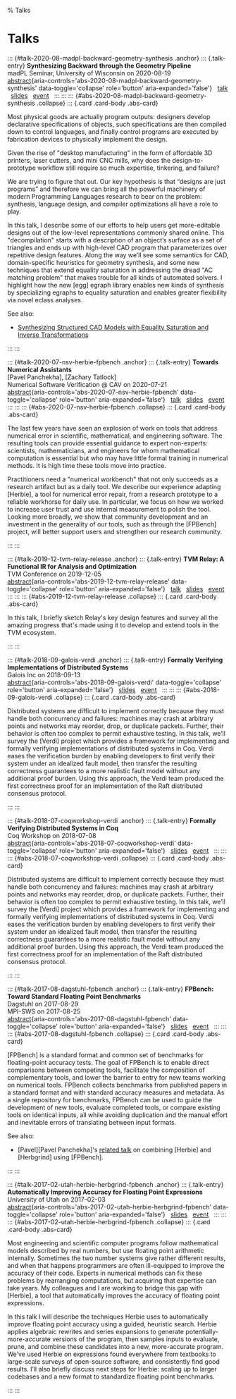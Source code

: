 % Talks

# Talks


<!-- -->


::: {#talk-2020-08-madpl-backward-geometry-synthesis .anchor}
::: {.talk-entry}
  **Synthesizing Backward through the Geometry Pipeline** \
  madPL Seminar, University of Wisconsin on 2020-08-19 \
  [abstract](#abs-2020-08-madpl-backward-geometry-synthesis){aria-controls='abs-2020-08-madpl-backward-geometry-synthesis' data-toggle='collapse' role='button' aria-expanded='false'} &nbsp;
  [talk](https://www.youtube.com/watch?v=vOUP2wT-k1U) &nbsp;
  [slides](talks/2020-08-madpl-backward-geometry-synthesis-slides.pdf) &nbsp;
  [event](https://madpl.cs.wisc.edu/pl-seminar/20200819-zach_tatlock/) &nbsp;
:::
:::
::: {#abs-2020-08-madpl-backward-geometry-synthesis .collapse}
::: {.card .card-body .abs-card}

Most physical goods are actually program outputs: designers develop declarative
specifications of objects, such specifications are then compiled down to
control languages, and finally control programs are executed by fabrication
devices to physically implement the design.

Given the rise of "desktop manufacturing" in the form of affordable 3D
printers, laser cutters, and mini CNC mills, why does the design-to-prototype
workflow still require so much expertise, tinkering, and failure?

We are trying to figure that out. Our key hypothesis is that “designs are just
programs” and therefore we can bring all the powerful machinery of modern
Programming Languages research to bear on the problem: synthesis, language
design, and compiler optimizations all have a role to play.

In this talk, I describe some of our efforts to help users get more-editable
designs out of the low-level representations commonly shared online. This
"decompilation" starts with a description of an object’s surface as a set of
triangles and ends up with high-level CAD program that parameterizes over
repetitive design features. Along the way we’ll see some semantics for CAD,
domain-specific heuristics for geometry synthesis, and some new techniques that
extend equality saturation in addressing the dread "AC matching problem" that
makes trouble for all kinds of automated solvers. I highlight how the new
[egg] egraph library enables new kinds of synthesis by specializing egraphs to
equality saturation and enables greater flexibility via novel eclass analyses.

See also:

- [Synthesizing Structured CAD Models with Equality Saturation and Inverse Transformations](publications.html#pub-2020-pldi-szalinski-cad-eqsat)
<!-- TODO Reincarnate -->

:::
:::


<!-- -->


::: {#talk-2020-07-nsv-herbie-fpbench .anchor}
::: {.talk-entry}
  **Towards Numerical Assistants** \
  [Pavel Panchekha], [Zachary Tatlock] \
  Numerical Software Verification @ CAV on 2020-07-21 \
  [abstract](#abs-2020-07-nsv-herbie-fpbench){aria-controls='abs-2020-07-nsv-herbie-fpbench' data-toggle='collapse' role='button' aria-expanded='false'} &nbsp;
  [talk](https://www.youtube.com/watch?v=m_tRUSCRM1M) &nbsp;
  [slides](talks/2020-07-nsv-herbie-fpbench-slides.pdf) &nbsp;
  [event](https://nsv2020.github.io/) &nbsp;
:::
:::
::: {#abs-2020-07-nsv-herbie-fpbench .collapse}
::: {.card .card-body .abs-card}

The last few years have seen an explosion of work on tools that address
numerical error in scientific, mathematical, and engineering software.
The resulting tools can provide essential guidance to expert non-experts:
scientists, mathematicians, and engineers for whom mathematical computation
is essential but who may have little formal training in numerical methods.
It is high time these tools move into practice.

Practitioners need a "numerical workbench" that not only succeeds as a research
artifact but as a daily tool. We describe our experience adapting [Herbie],
a tool for numerical error repair, from a research prototype to a reliable
workhorse for daily use. In particular, we focus on how we worked to increase
user trust and use internal measurement to polish the tool. Looking more
broadly, we show that community development and an investment in the generality
of our tools, such as through the [FPBench] project, will better support users
and strengthen our research community.

<!-- See also: -->
<!-- TODO NSV 2016 -->

:::
:::


<!-- -->


::: {#talk-2019-12-tvm-relay-release .anchor}
::: {.talk-entry}
  **TVM Relay: A Functional IR for Analysis and Optimization** \
  TVM Conference on 2019-12-05 \
  [abstract](#abs-2019-12-tvm-relay-release){aria-controls='abs-2019-12-tvm-relay-release' data-toggle='collapse' role='button' aria-expanded='false'} &nbsp;
  [talk](https://www.youtube.com/watch?v=npqO0hVXZwU&t=1814) &nbsp;
  [slides](talks/2019-12-tvm-relay-release-slides.pdf) &nbsp;
  [event](https://sampl.cs.washington.edu/tvmconf/) &nbsp;
:::
:::
::: {#abs-2019-12-tvm-relay-release .collapse}
::: {.card .card-body .abs-card}

In this talk, I briefly sketch Relay's key design features
and survey all the amazing progress that's made using it
to develop and extend tools in the TVM ecosystem.

<!-- TODO flesh out abstract -->

<!-- See also: -->
<!-- TODO -->

:::
:::


<!-- -->


::: {#talk-2018-09-galois-verdi .anchor}
::: {.talk-entry}
  **Formally Verifying Implementations of Distributed Systems** \
  Galois Inc on 2018-09-13 \
  [abstract](#abs-2018-09-galois-verdi){aria-controls='abs-2018-09-galois-verdi' data-toggle='collapse' role='button' aria-expanded='false'} &nbsp;
  [slides](talks/2018-09-galois-verdi-slides.pdf) &nbsp;
  [event](https://galois.com/blog/2018/09/public-tech-talk-formally-verifying-implementations-of-distributed-systems/) &nbsp;
:::
:::
::: {#abs-2018-09-galois-verdi .collapse}
::: {.card .card-body .abs-card}

Distributed systems are difficult to implement correctly because they must
handle both concurrency and failures: machines may crash at arbitrary points
and networks may reorder, drop, or duplicate packets. Further, their behavior
is often too complex to permit exhaustive testing. In this talk, we’ll survey
the [Verdi] project which provides a framework for implementing and formally
verifying implementations of distributed systems in Coq. Verdi eases the
verification burden by enabling developers to first verify their system under
an idealized fault model, then transfer the resulting correctness guarantees to
a more realistic fault model without any additional proof burden. Using this
approach, the Verdi team produced the first correctness proof for an
implementation of the Raft distributed consensus protocol.

<!-- See also: -->
<!-- TODO -->

:::
:::


<!-- -->


::: {#talk-2018-07-coqworkshop-verdi .anchor}
::: {.talk-entry}
  **Formally Verifying Distributed Systems in Coq** \
  Coq Workshop on 2018-07-08 \
  [abstract](#abs-2018-07-coqworkshop-verdi){aria-controls='abs-2018-07-coqworkshop-verdi' data-toggle='collapse' role='button' aria-expanded='false'} &nbsp;
  [slides](https://easychair.org/smart-slide/slide/gJSP#) &nbsp;
  [event](https://coqworkshop2018.inria.fr/program/) &nbsp;
:::
:::
::: {#abs-2018-07-coqworkshop-verdi .collapse}
::: {.card .card-body .abs-card}

<!-- TODO update -->

Distributed systems are difficult to implement correctly because they must
handle both concurrency and failures: machines may crash at arbitrary points
and networks may reorder, drop, or duplicate packets. Further, their behavior
is often too complex to permit exhaustive testing. In this talk, we’ll survey
the [Verdi] project which provides a framework for implementing and formally
verifying implementations of distributed systems in Coq. Verdi eases the
verification burden by enabling developers to first verify their system under
an idealized fault model, then transfer the resulting correctness guarantees to
a more realistic fault model without any additional proof burden. Using this
approach, the Verdi team produced the first correctness proof for an
implementation of the Raft distributed consensus protocol.

<!-- See also: -->
<!-- TODO -->

:::
:::


<!-- -->


::: {#talk-2017-08-dagstuhl-fpbench .anchor}
::: {.talk-entry}
  **FPBench: Toward Standard Floating Point Benchmarks** \
  Dagstuhl on 2017-08-29 \
  MPI-SWS on 2017-08-25 \
  [abstract](#abs-2017-08-dagstuhl-fpbench){aria-controls='abs-2017-08-dagstuhl-fpbench' data-toggle='collapse' role='button' aria-expanded='false'} &nbsp;
  [slides](talks/2017-08-dagstuhl-fpbench-slides.pdf) &nbsp;
  [event](https://www.dagstuhl.de/en/program/calendar/semhp/?semnr=17352) &nbsp;
:::
:::
::: {#abs-2017-08-dagstuhl-fpbench .collapse}
::: {.card .card-body .abs-card}

[FPBench] is a standard format and common set of benchmarks for
  floating-point accuracy tests.
The goal of FPBench is to enable
  direct comparisons between competing tools,
  facilitate the composition of complementary tools, and
  lower the barrier to entry for new teams working on numerical tools.
FPBench collects benchmarks from published papers
  in a standard format and with standard accuracy measures and metadata.
As a single repository for benchmarks,
  FPBench can be used to guide the development of new tools,
  evaluate completed tools, or
  compare existing tools on identical inputs,
  all while avoiding duplication and the manual effort
  and inevitable errors of translating between input formats.

See also:

- [Pavel][Pavel Panchekha]'s
  [related talk](https://www.youtube.com/watch?v=WvDZ4m4fAF0)
  on combining [Herbie] and [Herbgrind] using [FPBench].

:::
:::


<!-- -->


::: {#talk-2017-02-utah-herbie-herbgrind-fpbench .anchor}
::: {.talk-entry}
  **Automatically Improving Accuracy for Floating Point Expressions** \
  University of Utah on 2017-02-03 \
  [abstract](#abs-2017-02-utah-herbie-herbgrind-fpbench){aria-controls='abs-2017-02-utah-herbie-herbgrind-fpbench' data-toggle='collapse' role='button' aria-expanded='false'} &nbsp;
  [slides](talks/2017-02-utah-herbie-herbgrind-fpbench-slides.pdf) &nbsp;
  [event](https://www.cs.utah.edu/calendar/colloquium-zach-tatlock/) &nbsp;
:::
:::
::: {#abs-2017-02-utah-herbie-herbgrind-fpbench .collapse}
::: {.card .card-body .abs-card}

Most engineering and scientific computer programs follow mathematical models
described by real numbers, but use floating point arithmetic internally.
Sometimes the two number systems give rather different results, and when that
happens programmers are often ill-equipped to improve the accuracy of their
code. Experts in numerical methods can fix these problems by rearranging
computations, but acquiring that expertise can take years. My colleagues and I
are working to bridge this gap with [Herbie], a tool that automatically improves
the accuracy of floating point expressions.

In this talk I will describe the techniques Herbie uses to automatically
improve floating point accuracy using a guided, heuristic search. Herbie
applies algebraic rewrites and series expansions to generate
potentially-more-accurate versions of the program, then samples inputs to
evaluate, prune, and combine these candidates into a new, more-accurate
program. We’ve used Herbie on expressions found everywhere from textbooks to
large-scale surveys of open-source software, and consistently find good
results. I’ll also briefly discuss next steps for Herbie: scaling up to larger
codebases and a new format to standardize floating point benchmarks.

<!-- See also: -->
<!-- TODO -->

:::
:::


<!-- -->



